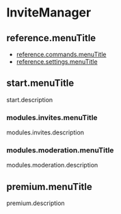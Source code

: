 # InviteManager

## reference.menuTitle

- [reference.commands.menuTitle](/pt-BR/reference.url/reference.commands.url.md)
- [reference.settings.menuTitle](/pt-BR/reference.url/reference.settings.url.md)

## start.menuTitle

start.description

### modules.invites.menuTitle

modules.invites.description

### modules.moderation.menuTitle

modules.moderation.description

## premium.menuTitle

premium.description
